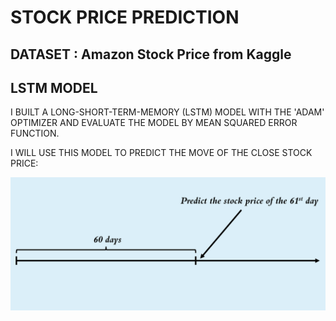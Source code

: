 # STOCK PRICE PREDICTION
## DATASET : Amazon Stock Price from Kaggle 
## LSTM MODEL
I BUILT A LONG-SHORT-TERM-MEMORY (LSTM) MODEL WITH THE 'ADAM' OPTIMIZER AND EVALUATE THE MODEL BY MEAN SQUARED ERROR FUNCTION.

I WILL USE THIS MODEL TO PREDICT THE MOVE OF THE CLOSE STOCK PRICE: 

![Alt text](image.png)
